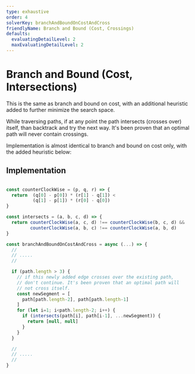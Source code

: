 ```yaml
---
type: exhaustive
order: 4
solverKey: branchAndBoundOnCostAndCross
friendlyName: Branch and Bound (Cost, Crossings)
defaults:
  evaluatingDetailLevel: 2
  maxEvaluatingDetailLevel: 2
---
```


# Branch and Bound (Cost, Intersections)

This is the same as branch and bound on cost, with an additional heuristic added to further minimize the search space.

While traversing paths, if at any point the path intersects (crosses over) itself, than backtrack and try the next way. It's been proven that an optimal path will never contain crossings.

Implementation is almost identical to branch and bound on cost only, with the added heuristic below:

## Implementation

```javascript

const counterClockWise = (p, q, r) => {
  return  (q[0] - p[0]) * (r[1] - q[1]) <
          (q[1] - p[1]) * (r[0] - q[0])
}

const intersects = (a, b, c, d) => {
  return counterClockWise(a, c, d) !== counterClockWise(b, c, d) &&
         counterClockWise(a, b, c) !== counterClockWise(a, b, d)
}

const branchAndBoundOnCostAndCross = async (...) => {
  //
  // .....
  //

  if (path.length > 3) {
    // if this newly added edge crosses over the existing path,
    // don't continue. It's been proven that an optimal path will
    // not cross itself.
    const newSegment = [
      path[path.length-2], path[path.length-1]
    ]
    for (let i=1; i<path.length-2; i++) {
      if (intersects(path[i], path[i-1], ...newSegment)) {
        return [null, null]
      }
    }
  }

  //
  // .....
  //
}
```
